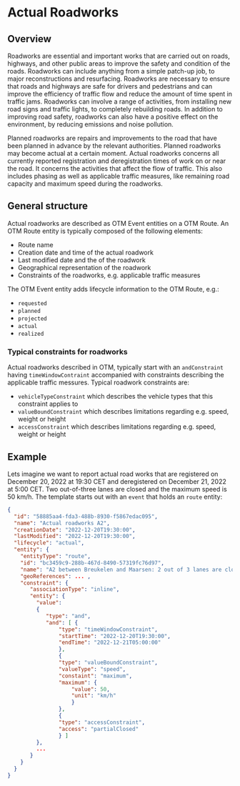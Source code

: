 Actual Roadworks
================

Overview
--------

Roadworks are essential and important works that are carried out on roads, highways, and other public areas to improve the safety and condition of the roads.
Roadworks can include anything from a simple patch-up job, to major reconstructions and resurfacing. Roadworks are necessary to ensure that roads and highways are safe for drivers and pedestrians and can improve the efficiency of traffic flow 
and reduce the amount of time spent in traffic jams. Roadworks can involve a range of activities, from installing new road signs and traffic lights, to completely rebuilding roads. In addition to improving road safety, roadworks can also 
have a positive effect on the environment, by reducing emissions and noise pollution.

Planned roadworks are repairs and improvements to the road that have been planned in advance by the relevant authorities.  Planned roadworks may become actual at a certain moment.   Actual roadworks concerns all currently reported registration
and deregistration times of work on or near the road. It concerns the activities that affect the flow of traffic. This also includes phasing as well as applicable traffic measures, like remaining road capacity and maximum speed during the roadworks.


General structure
-----------------

Actual roadworks are described as OTM Event entities on a OTM Route.
An OTM Route entity is typically composed of the following elements:
- Route name
- Creation date and time of the actual roadwork
- Last modified date and the of the roadwork
- Geographical representation of the roadwork
- Constraints of the roadworks, e.g. applicable traffic measures

The OTM Event entity adds lifecycle information to the OTM Route, e.g.:
- `requested` 
- `planned`
- `projected`
- `actual`
- `realized`


### Typical constraints for roadworks

Actual roadworks described in OTM, typically start with an `andConstraint` having `timeWindowContraint` accompanied with constraints describing the applicable traffic messures.  Typical roadwork constraints are:
- `vehicleTypeConstraint` which describes the vehicle types that this constraint applies to
- `valueBoundConstraint` which describes limitations regarding e.g. speed, weight or height
- `accessConstraint` which describes limitations regarding e.g. speed, weight or height


Example
-------

Lets imagine we want to report actual road works that are registered on December 20, 2022 at 19:30 CET and deregistered on December 21, 2022 at 5:00 CET.  Two out-of-three lanes are closed and the maximum speed is 50 km/h. 
The template starts out with an `event` that holds an `route` entity:

```json
{
  "id": "58885aa4-fda3-488b-8930-f5867edac095",
  "name": "Actual roadworks A2",
  "creationDate": "2022-12-20T19:30:00",
  "lastModified": "2022-12-20T19:30:00",
  "lifecycle": "actual",
  "entity": {
    "entityType": "route",
    "id": "bc3459c9-288b-467d-8490-57319fc76d97",
    "name": "A2 between Breukelen and Maarsen: 2 out of 3 lanes are closed. Maximum speed is 50 km/h.",
    "geoReferences": ... ,
    "constraint": {
       "associationType": "inline",
       "entity": {
         "value": 
         {
            "type": "and",
            "and": [ {
                "type": "timeWindowConstraint",
                "startTime": "2022-12-20T19:30:00",
                "endTime": "2022-12-21T05:00:00"
                },
                {
                "type": "valueBoundConstraint",
                "valueType": "speed",
                "constaint": "maximum",
                "maximum": {
                    "value": 50,
                    "unit": "km/h"
                    }
                },
                {
                "type": "accessConstraint",
                "access": "partialClosed"
                } ]
         },
         ...
       }
    }
  }
}
```

